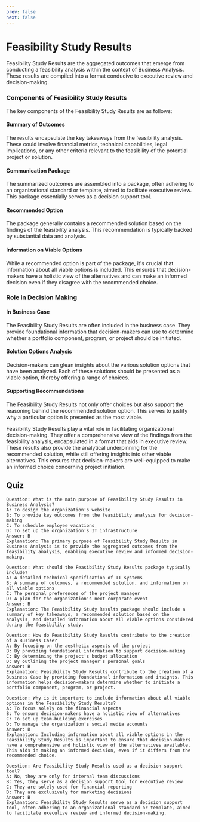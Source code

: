 ```yaml
---
prev: false
next: false
---
```


# Feasibility Study Results

Feasibility Study Results are the aggregated outcomes that emerge from conducting a feasibility analysis within the context of Business Analysis. These results are compiled into a format conducive to executive review and decision-making.

### Components of Feasibility Study Results

The key components of the Feasibility Study Results are as follows:

#### Summary of Outcomes

The results encapsulate the key takeaways from the feasibility analysis. These could involve financial metrics, technical capabilities, legal implications, or any other criteria relevant to the feasibility of the potential project or solution.

#### Communication Package

The summarized outcomes are assembled into a package, often adhering to an organizational standard or template, aimed to facilitate executive review. This package essentially serves as a decision support tool.

#### Recommended Option

The package generally contains a recommended solution based on the findings of the feasibility analysis. This recommendation is typically backed by substantial data and analysis.

#### Information on Viable Options

While a recommended option is part of the package, it's crucial that information about all viable options is included. This ensures that decision-makers have a holistic view of the alternatives and can make an informed decision even if they disagree with the recommended choice.

### Role in Decision Making

#### In Business Case

The Feasibility Study Results are often included in the business case. They provide foundational information that decision-makers can use to determine whether a portfolio component, program, or project should be initiated.

#### Solution Options Analysis

Decision-makers can glean insights about the various solution options that have been analyzed. Each of these solutions should be presented as a viable option, thereby offering a range of choices.

#### Supporting Recommendations

The Feasibility Study Results not only offer choices but also support the reasoning behind the recommended solution option. This serves to justify why a particular option is presented as the most viable.

Feasibility Study Results play a vital role in facilitating organizational decision-making. They offer a comprehensive view of the findings from the feasibility analysis, encapsulated in a format that aids in executive review. These results also provide the analytical underpinning for the recommended solution, while still offering insights into other viable alternatives. This ensures that decision-makers are well-equipped to make an informed choice concerning project initiation.

## Quiz

```quiz
Question: What is the main purpose of Feasibility Study Results in Business Analysis?
A: To design the organization's website
B: To provide key outcomes from the feasibility analysis for decision-making
C: To schedule employee vacations
D: To set up the organization's IT infrastructure
Answer: B
Explanation: The primary purpose of Feasibility Study Results in Business Analysis is to provide the aggregated outcomes from the feasibility analysis, enabling executive review and informed decision-making.

Question: What should the Feasibility Study Results package typically include?
A: A detailed technical specification of IT systems
B: A summary of outcomes, a recommended solution, and information on all viable options
C: The personal preferences of the project manager
D: A plan for the organization's next corporate event
Answer: B
Explanation: The Feasibility Study Results package should include a summary of key takeaways, a recommended solution based on the analysis, and detailed information about all viable options considered during the feasibility study.

Question: How do Feasibility Study Results contribute to the creation of a Business Case?
A: By focusing on the aesthetic aspects of the project
B: By providing foundational information to support decision-making
C: By determining the project's budget allocation
D: By outlining the project manager's personal goals
Answer: B
Explanation: Feasibility Study Results contribute to the creation of a Business Case by providing foundational information and insights. This information helps decision-makers determine whether to initiate a portfolio component, program, or project.

Question: Why is it important to include information about all viable options in the Feasibility Study Results?
A: To focus solely on the financial aspects
B: To ensure decision-makers have a holistic view of alternatives
C: To set up team-building exercises
D: To manage the organization's social media accounts
Answer: B
Explanation: Including information about all viable options in the Feasibility Study Results is important to ensure that decision-makers have a comprehensive and holistic view of the alternatives available. This aids in making an informed decision, even if it differs from the recommended choice.

Question: Are Feasibility Study Results used as a decision support tool?
A: No, they are only for internal team discussions
B: Yes, they serve as a decision support tool for executive review
C: They are solely used for financial reporting
D: They are exclusively for marketing decisions
Answer: B
Explanation: Feasibility Study Results serve as a decision support tool, often adhering to an organizational standard or template, aimed to facilitate executive review and informed decision-making.

```
